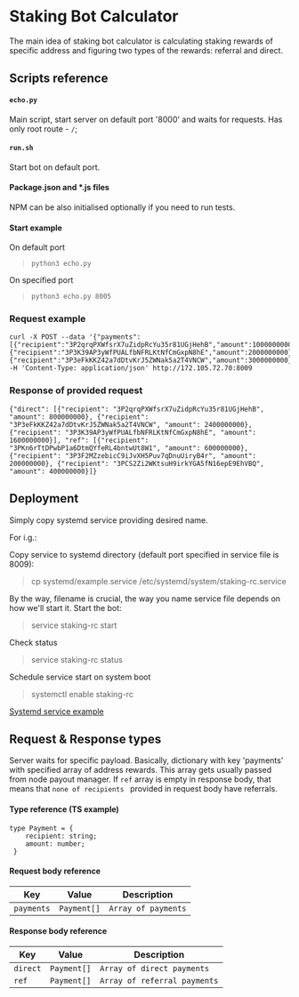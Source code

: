 


# Staking Bot Calculator 

The main idea of staking bot calculator is calculating
staking rewards of specific address and figuring two types of the rewards: referral and direct.

## Scripts reference

#### `echo.py`

Main script, start server on default port '8000' and waits for requests. Has only root route - `/`;

#### `run.sh`

Start bot on default port.

#### Package.json and *.js files

NPM can be also initialised optionally if you need to run tests.

#### Start example

On default port
>`python3 echo.py`

On specified port
>`python3 echo.py 8005`

### Request example
```
curl -X POST --data '{"payments":[{"recipient":"3P2qrqPXWfsrX7uZidpRcYu35r81UGjHehB","amount":1000000000},{"recipient":"3P3K39AP3yWfPUALfbNFRLKtNfCmGxpN8hE","amount":2000000000},{"recipient":"3P3eFkKKZ42a7dDtvKrJ5ZWNak5a2T4VNCW","amount":3000000000}]}' -H 'Content-Type: application/json' http://172.105.72.70:8009
```

### Response of provided request

```
{"direct": [{"recipient": "3P2qrqPXWfsrX7uZidpRcYu35r81UGjHehB", "amount": 800000000}, {"recipient": "3P3eFkKKZ42a7dDtvKrJ5ZWNak5a2T4VNCW", "amount": 2400000000}, {"recipient": "3P3K39AP3yWfPUALfbNFRLKtNfCmGxpN8hE", "amount": 1600000000}], "ref": [{"recipient": "3PKn6rTtDPwbP1a6DtmQYfeRL4bntwUt8W1", "amount": 600000000}, {"recipient": "3P3F2MZzebicC9iJvXH5Puv7qDnuUiryB4r", "amount": 200000000}, {"recipient": "3PCS2Zi2WKtsuH9irkYGA5fN16epE9EhVBQ", "amount": 400000000}]}
```

## Deployment

Simply copy systemd service providing desired name.

For i.g.:

Copy service to systemd directory (default port specified in service file is 8009):
> cp systemd/example.service /etc/systemd/system/staking-rc.service

By the way, filename is crucial, the way you name service file depends on how we'll start it.
Start the bot:
> service staking-rc start

Check status
> service staking-rc status

Schedule service start on system boot

> systemctl enable staking-rc

[Systemd service example](systemd/examle.service)

## Request & Response types

Server waits for specific payload. Basically, dictionary with key 'payments' with specified array of address rewards. This array gets usually passed from node payout manager. If `ref` array is empty in response body, that means that `none of recipients ` provided in request body have referrals.

#### Type reference (TS example)

```
type Payment = { 
	recipient: string;
	amount: number;
 }
```

#### Request body reference
| Key | Value | Description
|-------|-------|-----|
| `payments` | `Payment[]` | `Array of payments`

#### Response body reference
| Key | Value | Description
|-------|-------|-----|
| `direct` | `Payment[]` | `Array of direct payments`
| `ref` | `Payment[]` | `Array of referral payments`


